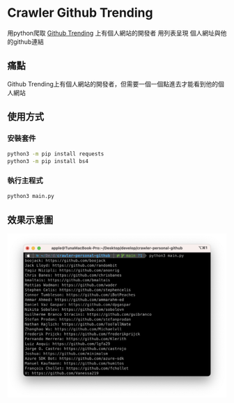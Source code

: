 # Crawler Github Trending
用python爬取 [Github Trending](https://github.com/trending/developers) 上有個人網站的開發者
用列表呈現 個人網址與他的github連結

## 痛點
Github Trending上有個人網站的開發者，但需要一個一個點進去才能看到他的個人網站

## 使用方式
### 安裝套件
```bash
python3 -m pip install requests
python3 -m pip install bs4
```
### 執行主程式
```bash
python3 main.py
```

## 效果示意圖
![效果示意圖](image.png)